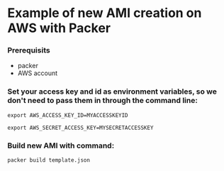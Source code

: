 # Example of new AMI creation on AWS with Packer

### Prerequisits

* packer
* AWS account

### Set your access key and id as environment variables, so we don't need to pass them in through the command line:

 `export AWS_ACCESS_KEY_ID=MYACCESSKEYID`
 
 `export AWS_SECRET_ACCESS_KEY=MYSECRETACCESSKEY`

### Build new AMI with command:

`packer build template.json`
